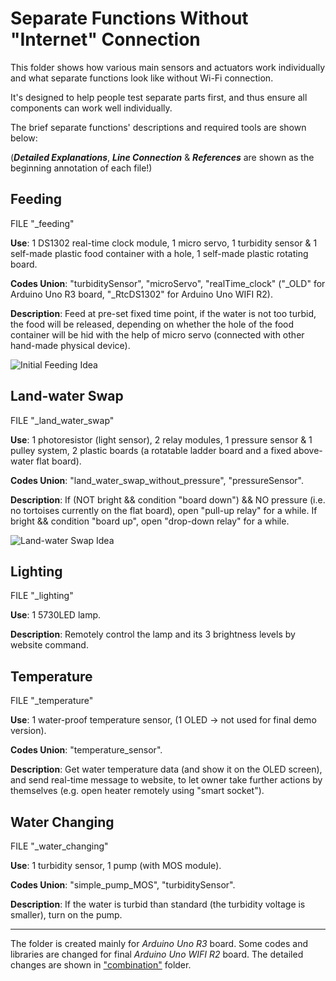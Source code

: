 # Separate Functions Without "Internet" Connection

This folder shows how various main sensors and actuators work individually and what separate functions look like without Wi-Fi connection.

It's designed to help people test separate parts first, and thus ensure all components can work well individually.

The brief separate functions' descriptions and required tools are shown below: 

(***Detailed Explanations***, ***Line Connection*** & ***References*** are shown as the beginning annotation of each file!)

## Feeding
FILE "_feeding"

**Use**: 1 DS1302 real-time clock module, 1 micro servo, 1 turbidity sensor & 1 self-made plastic food container with a hole, 1 self-made plastic rotating board.

**Codes Union**: "turbiditySensor", "microServo", "realTime_clock" ("_OLD" for Arduino Uno R3 board, "_RtcDS1302" for Arduino Uno WIFI R2).

**Description**: Feed at pre-set fixed time point, if the water is not too turbid, the food will be released, depending on whether the hole of the food container will be hid with the help of micro servo (connected with other hand-made physical device).

![Initial Feeding Idea]()

## Land-water Swap
FILE "_land_water_swap"

**Use**: 1 photoresistor (light sensor), 2 relay modules, 1 pressure sensor & 1 pulley system, 2 plastic boards (a rotatable ladder board and a fixed above-water flat board).

**Codes Union**: "land_water_swap_without_pressure", "pressureSensor".

**Description**: If (NOT bright && condition "board down") && NO pressure (i.e. no tortoises currently on the flat board), open "pull-up relay" for a while. If bright && condition "board up", open "drop-down relay" for a while.

![Land-water Swap Idea]()

## Lighting
FILE "_lighting"

**Use**: 1 5730LED lamp.

**Description**: Remotely control the lamp and its 3 brightness levels by website command.

## Temperature
FILE "_temperature"

**Use**: 1 water-proof temperature sensor, (1 OLED -> not used for final demo version).

**Codes Union**: "temperature_sensor".

**Description**: Get water temperature data (and show it on the OLED screen), and send real-time message to website, to let owner take further actions by themselves (e.g. open heater remotely using "smart socket").

## Water Changing
FILE "_water_changing"

**Use**: 1 turbidity sensor, 1 pump (with MOS module).

**Codes Union**: "simple_pump_MOS", "turbiditySensor".

**Description**: If the water is turbid than standard (the turbidity voltage is smaller), turn on the pump.

---

The folder is created mainly for *Arduino Uno R3* board. Some codes and libraries are changed for final *Arduino Uno WIFI R2* board. The detailed changes are shown in ["combination"](https://github.com/KathleenQ/tortoise-smart-home/tree/master/combination) folder.
